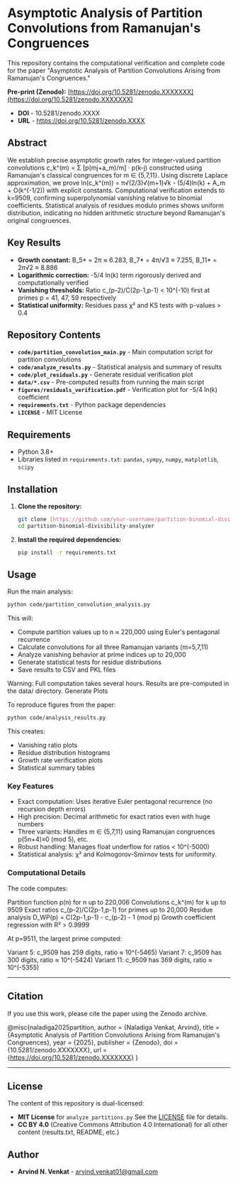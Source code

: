 # Asymptotic Analysis of Partition Convolutions from Ramanujan's Congruences

This repository contains the computational verification and complete code for the paper "Asymptotic Analysis of Partition Convolutions Arising from Ramanujan's Congruences."

**Pre-print (Zenodo):** [https://doi.org/10.5281/zenodo.XXXXXXX](https://doi.org/10.5281/zenodo.XXXXXXX)
* **DOI** - 10.5281/zenodo.XXXX
* **URL** - https://doi.org/10.5281/zenodo.XXXX

## Abstract

We establish precise asymptotic growth rates for integer-valued partition convolutions
c_k^(m) = Σ [p(mj+a_m)/m] · p(k-j) constructed using Ramanujan's classical congruences for m ∈ {5,7,11}. Using discrete Laplace approximation, we prove ln(c_k^(m)) = π√(2/3)√(m+1)√k - (5/4)ln(k) + A_m + O(k^(-1/2)) with explicit constants. Computational verification extends to k=9509, confirming superpolynomial vanishing relative to binomial coefficients. Statistical analysis of residues modulo primes shows uniform distribution, indicating no hidden arithmetic structure beyond Ramanujan's original congruences.

## Key Results

- **Growth constant:** B_5* = 2π ≈ 6.283, B_7* = 4π/√3 ≈ 7.255, B_11* = 2π√2 ≈ 8.886
- **Logarithmic correction:** -5/4 ln(k) term rigorously derived and computationally verified
- **Vanishing thresholds:** Ratio c_(p-2)/C(2p-1,p-1) < 10^(-10) first at primes p = 41, 47, 59 respectively
- **Statistical uniformity:** Residues pass χ² and KS tests with p-values > 0.4


## Repository Contents

- **`code/partition_convolution_main.py`** - Main computation script for partition convolutions
- **`code/analyze_results.py`** - Statistical analysis and summary of results
- **`code/plot_residuals.py`** - Generate residual verification plot
- **`data/*.csv`** - Pre-computed results from running the main script
- **`figures/residuals_verification.pdf`** - Verification plot for -5/4 ln(k) coefficient
- **`requirements.txt`** - Python package dependencies
- **`LICENSE`** - MIT License


## Requirements

-   Python 3.8+
-   Libraries listed in `requirements.txt`: `pandas`, `sympy`, `numpy`, `matplotlib`, `scipy`

## Installation

1.  **Clone the repository:**
    ```bash
    git clone [https://github.com/your-username/partition-binomial-divisibility-analyzer.git](https://github.com/your-username/partition-binomial-divisibility-analyzer.git)
    cd partition-binomial-divisibility-analyzer
    ```

2.  **Install the required dependencies:**
    ```bash
    pip install -r requirements.txt
    ```

## Usage

Run the main analysis:
```bash
python code/partition_convolution_analysis.py
```

This will:

- Compute partition values up to n ≈ 220,000 using Euler's pentagonal recurrence
- Calculate convolutions for all three Ramanujan variants (m=5,7,11)
- Analyze vanishing behavior at prime indices up to 20,000
- Generate statistical tests for residue distributions
- Save results to CSV and PKL files

Warning: Full computation takes several hours. Results are pre-computed in the data/ directory.
Generate Plots

To reproduce figures from the paper:
```bash
python code/analysis_results.py
```

This creates:

- Vanishing ratio plots
- Residue distribution histograms
- Growth rate verification plots
- Statistical summary tables
  


### Key Features

* Exact computation: Uses iterative Euler pentagonal recurrence (no recursion depth errors)
* High precision: Decimal arithmetic for exact ratios even with huge numbers
* Three variants: Handles m ∈ {5,7,11} using Ramanujan congruences p(5n+4)≡0 (mod 5), etc.
* Robust handling: Manages float underflow for ratios < 10^(-5000)
* Statistical analysis: χ² and Kolmogorov-Smirnov tests for uniformity.


### Computational Details
The code computes:

Partition function p(n) for n up to 220,006
Convolutions c_k^(m) for k up to 9509
Exact ratios c_(p-2)/C(2p-1,p-1) for primes up to 20,000
Residue analysis D_WP(p) = C(2p-1,p-1) - c_(p-2) - 1 (mod p)
Growth coefficient regression with R² > 0.9999

At p=9511, the largest prime computed:

Variant 5: c_9509 has 259 digits, ratio ≈ 10^(-5465)
Variant 7: c_9509 has 300 digits, ratio ≈ 10^(-5424)
Variant 11: c_9509 has 369 digits, ratio ≈ 10^(-5355)


---














## Citation

If you use this work, please cite the paper using the Zenodo archive.

@misc{naladiga2025partition,
  author = {Naladiga Venkat, Arvind},
  title = {Asymptotic Analysis of Partition Convolutions Arising from Ramanujan's Congruences},
  year = {2025},
  publisher = {Zenodo},
  doi = {10.5281/zenodo.XXXXXXX},
  url = {https://doi.org/10.5281/zenodo.XXXXXXX}
}

---

## License

The content of this repository is dual-licensed:

- **MIT License** for `analyze_partitions.py` See the [LICENSE](LICENSE) file for details.
- **CC BY 4.0** (Creative Commons Attribution 4.0 International) for all other content (results.txt, README, etc.)



## Author

- **Arvind N. Venkat** - [arvind.venkat01@gmail.com](mailto:arvind.venkat01@gmail.com)
